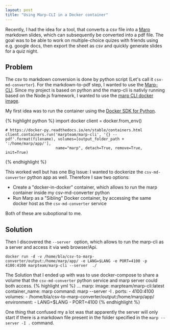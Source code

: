 ```yaml
---
layout: post
title: "Using Marp-CLI in a Docker container"
---
```


Recently, I had the idea for a tool, that converts a csv file into a [Marp](https://marpit.marp.app/) markdown slides, which can subsequently be converted into a pdf file. The goal was to be able to work on multiple-choice quizes with friends using e.g. google docs, then export the sheet as csv and quickly generate slides for a quiz night.


## Problem

The csv to markdown conversion is done by python script (Let's call it `csv-md-converter`). For the markdown-to-pdf step, I wanted to use the [Marp-CLI](https://github.com/marp-team/marp-cli). Since my project is based on python and the marp-cli is nativly running based on the Node.js framework, I wanted to use the [marp CLI docker image](https://hub.docker.com/r/marpteam/marp-cli/). 

 My first idea was to run the container using the [Docker SDK for Python](https://docker-py.readthedocs.io/en/stable/index.html).

{% highlight python %}
    import docker
    client = docker.from_env()

    # https://docker-py.readthedocs.io/en/stable/containers.html
    client.containers.run('marpteam/marp-cli', '{} --pdf'.format(filename), volumes=[output_folder_path + ':/home/marp/app/'],
                          name="marp", detach=True, remove=True, init=True)
{% endhighlight %}

This worked well but has one Big Issue: I wanted to dockerize the `csv-md-converter` python app as well. Therefore I saw two options:
 - Create a "docker-in-docker" container, which allows to run the marp container inside my csv-md-converter python
 - Run Marp as a "Sibling" Docker container, by accessing the same docker host as the `csv-md-converter` service

Both of these are suboptional to me.

## Solution

Then I discovered the `--server ` option, which allows to run the marp-cli as a server and access it via web browser/Api.

`docker run -d -v /home/bla/csv-to-marp-converter/output:/home/marp/app/ -e LANG=$LANG -e PORT=4100 -p 4100:4100 marpteam/marp-cli --server  ./`

The Solution that I ended up with was to use docker-compose to share a volume that the `csv-md-converter` python service and marp server could both access.
{% highlight yml %}
...
  marp:
    image: marpteam/marp-cli:latest
    container_name: marp
    command: marp --server -I .
    ports:
      - 4100:4100
    volumes: 
      - /home/bla/csv-to-marp-converter/output:/home/marp/app/
    environment:
      - LANG=$LANG
      - PORT=4100
{% endhighlight %}

One thing that confused my a lot was that apparently the server will only start if there is a markdown file present in the folder specified in the `marp --server -I .` command. 